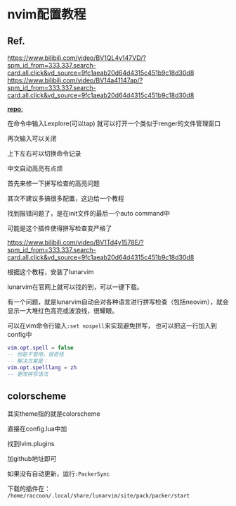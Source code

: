 # nvim配置教程

## Ref.
https://www.bilibili.com/video/BV1QL4y147VD/?spm_id_from=333.337.search-card.all.click&vd_source=9fc1aeab20d64d4315c451b9c18d30d8
https://www.bilibili.com/video/BV14a41147ap/?spm_id_from=333.337.search-card.all.click&vd_source=9fc1aeab20d64d4315c451b9c18d30d8

[**repo**:](https://github.com/LunarVim/Neovim-from-scratch)

在命令中输入Lexplore(可以tap)
就可以打开一个类似于renger的文件管理窗口

再次输入可以关闭

上下左右可以切换命令记录

中文自动高亮有点烦

首先来修一下拼写检查的高亮问题

其次不建议多搞很多配置，这边给一个教程

找到报错问题了，是在init文件的最后一个auto command中

可能是这个插件使得拼写检查变严格了

https://www.bilibili.com/video/BV1Td4y1578E/?spm_id_from=333.337.search-card.all.click&vd_source=9fc1aeab20d64d4315c451b9c18d30d8

根据这个教程，安装了lunarvim

lunarvim在官网上就可以找的到，可以一键下载。

有一个问题，就是lunarvim自动会对各种语言进行拼写检查（包括neovim），就会显示一大堆红色高亮或波浪线，很耀眼。

可以在vim命令行输入`:set nospell`来实现避免拼写，
也可以把这一行加入到 config中
```lua
vim.opt.spell = false
-- 但是不管用，很奇怪
-- 解决方案是：
vim.opt.spelllang = zh
-- 更改拼写语法
```

## colorscheme

其实theme指的就是colorscheme

直接在config.lua中加

找到lvim.plugins

加github地址即可

如果没有自动更新，运行`:PackerSync`

下载的插件在：
`/home/raccoon/.local/share/lunarvim/site/pack/packer/start`
